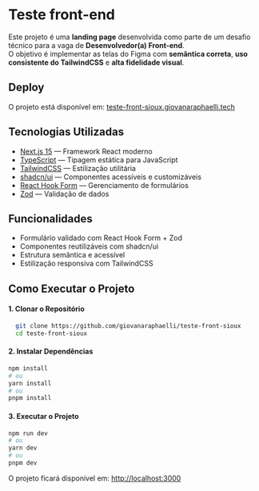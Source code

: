 # Teste front-end

Este projeto é uma **landing page** desenvolvida como parte de um desafio técnico para a vaga de **Desenvolvedor(a) Front-end**.  
O objetivo é implementar as telas do Figma com **semântica correta**, **uso consistente do TailwindCSS** e **alta fidelidade visual**.

## Deploy

O projeto está disponível em: [teste-front-sioux.giovanaraphaelli.tech](https://teste-front-sioux.giovanaraphaelli.tech)

## Tecnologias Utilizadas

- [Next.js 15](https://nextjs.org/) — Framework React moderno
- [TypeScript](https://www.typescriptlang.org/) — Tipagem estática para JavaScript
- [TailwindCSS](https://tailwindcss.com/) — Estilização utilitária
- [shadcn/ui](https://ui.shadcn.com/) — Componentes acessíveis e customizáveis
- [React Hook Form](https://react-hook-form.com/) — Gerenciamento de formulários
- [Zod](https://zod.dev/) — Validação de dados

## Funcionalidades

- Formulário validado com React Hook Form + Zod
- Componentes reutilizáveis com shadcn/ui
- Estrutura semântica e acessível
- Estilização responsiva com TailwindCSS

## Como Executar o Projeto

#### 1. Clonar o Repositório

```sh
  git clone https://github.com/giovanaraphaelli/teste-front-sioux
  cd teste-front-sioux
```

#### 2. Instalar Dependências

```sh
npm install
# ou
yarn install
# ou
pnpm install
```

#### 3. Executar o Projeto

```bash
npm run dev
# ou
yarn dev
# ou
pnpm dev
```

O projeto ficará disponível em: [http://localhost:3000](http://localhost:3000)
